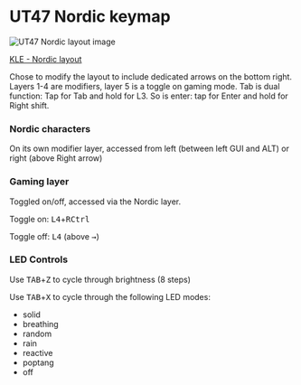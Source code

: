 # UT47 Nordic keymap

![UT47 Nordic layout image](https://i.imgur.com/l7sQY1G.png)

[KLE - Nordic layout](http://www.keyboard-layout-editor.com/##@_name=UT47%20-%20Nordic%20layout&author=neonSpork%3B&@_a:7%3B&=Esc&=Q&=W&=E&=R&=T&=Y&=U&=I&=O&=P&_w:1.5%3B&=Backspace%3B&@_c=%23c75656&a:4&w:1.25%3B&=%0A%0A%0AL3%0A%0A%0A%0A%0A%0ATab&_c=%23cccccc&a:7%3B&=A&=S&=D&=F&=G&=H&=J&=K&=L&='&_a:4&w:1.25%3B&=Enter%0A%0A%0ARShift%3B&@_a:7&w:1.5%3B&=LShift&=Z&=X&=C&=V&=B&=N&=M&=,&=.&=%2F&uarr%2F%3B&_c=%23bb45c4%3B&=L4%3B&@_c=%23cccccc%3B&=LCtrl&=LGUI&_c=%23bb45c4%3B&=L4&_c=%23cccccc%3B&=LAlt&_c=%2333aaff&w:1.25%3B&=L2&_c=%23cccccc&w:2%3B&=Space&_c=%23f5b047&w:1.25%3B&=L1&_c=%23cccccc%3B&=RCtrl&=%2F&larr%2F%3B&=%2F&darr%2F%3B&=%2F&rarr%2F%3B%3B&@_y:0.25&c=%23f5b047%3B&=%7C&=1&=2&=3&=4&=5&=6&=7&=8&=9&=0&_w:1.5%3B&=Delete%3B&@_w:1.25%3B&=&=&=&=&=&=&=&=&=+&=%2F=&=*&_w:1.25%3B&=%2F%2F%3B&@_w:1.5%3B&=&=&=&=&=&=&=&=&=-&=%2F_&=PgUp&=%3B&@=&=&=&=Caps&_w:1.25%3B&=&_w:2%3B&=&_w:1.25%3B&=&=&=Home&=PgDn&=End%3B&@_y:0.25&c=%2333aaff%3B&=%C2%A7&=!&=%22&=%23&=%C2%A4&=%25&=%2F&&=%2F%2F&=%2F=&=+&=%5C&_w:1.5%3B&=Delete%3B&@_w:1.25%3B&=&=&=%3F&=%7B&=%5B&=(&=)&=%5D&=%7D&=F10&=F11&_w:1.25%3B&=F12%3B&@_w:1.5%3B&=&=F1&=F2&=F3&=F4&=F5&=F6&=F7&=F8&=F9&=PgUp&=%3B&@=&=&=&=Caps&_w:1.25%3B&=&_w:2%3B&=&_w:1.25%3B&=&=&=Home&=PgDn&=End%3B&@_y:0.25&c=%23c75656%3B&=Esc&=Calc&_a:5%3B&=www%0A%0A%0A%0A%0A%0Ahome&=My%0A%0A%0A%0A%0A%0AComp&=www%0A%0A%0A%0A%0A%0ARefresh&_a:7%3B&=&=&=&=&=&=PrtScr&_w:1.5%3B&=%3B&@_w:1.25%3B&=&=&=&=&=&=&=&=VolDn&=VolUp&=&=&_w:1.25%3B&=%3B&@_w:1.5%3B&=&=LEDtg&=LEDch&=&=&=RESET&=&=Mute&=&_a:5%3B&=Mouse%0AClick%0A%0A%0A%0A%0ALeft&=Mouse%0A%0A%0A%0A%0A%0AUp&=Mouse%0AClick%0A%0A%0A%0A%0ARight%3B&@_a:7%3B&=&=&=&=&_w:1.25%3B&=&_w:2%3B&=&_w:1.25%3B&=&=&_a:5%3B&=Mouse%0A%0A%0A%0A%0A%0ALeft&=Mouse%0A%0A%0A%0A%0A%0ADown&=Mouse%0A%0A%0A%0A%0A%0ARight%3B&@_y:0.25&c=%23bb45c4&a:7%3B&=&=&=%2F@&=%C2%A3&=$&=~&=&=%C2%A8&=%C2%B4&=%60&=%C3%85&_w:1.5%3B&=%3B&@_w:1.25%3B&=&=&=&=%E2%82%AC&=&=&=&=&=%5E&=%C3%98&=%C3%86&_w:1.25%3B&=%3B&@_w:1.5%3B&=&=%3C&=&=&=&=&=&=%C2%B5&=&=&=&=%3B&@=&=&=&=&_w:1.25%3B&=&_w:2%3B&=&_w:1.25%3B&=&_c=%2345b564&a:5%3B&=L5%0A%0A%0A%0A%0A%0AON&_c=%23bb45c4&a:7%3B&=&=&=%3B&@_y:0.25&c=%2345b564%3B&=Esc&=Q&=W&=E&=R&=T&=Y&=F1&=F2&=F3&=F4&_w:1.5%3B&=Backspace%3B&@_w:1.25%3B&=Tab&=A&=S&=D&=F&=G&=H&=F5&=F6&=F7&=F8&_w:1.25%3B&=Enter%3B&@_w:1.5%3B&=Shift&=1&=2&=3&=4&=5&=6&=F9&=F10&=F11&=%2F&uarr%2F%3B&_c=%23cccccc&a:5%3B&=L5%0A%0A%0A%0A%0A%0AOFF%3B&@_c=%2345b564&a:7%3B&=LCtrl&=Z&=X&=C&_w:1.25%3B&=B&_w:2%3B&=Space&_w:1.25%3B&=M&=V&=%2F&larr%2F%3B&=%2F&darr%2F%3B&=%2F&rarr%2F)

Chose to modify the layout to include dedicated arrows on the bottom right. Layers 1-4 are modifiers, layer 5 is a toggle on gaming mode. Tab is dual function: Tap for Tab and hold for L3. So is enter: tap for Enter and hold for Right shift.

### Nordic characters
On its own modifier layer, accessed from left (between left GUI and ALT) or right (above Right arrow)

### Gaming layer
Toggled on/off, accessed via the Nordic layer.

Toggle on: <kbd>L4</kbd>+<kbd>RCtrl</kbd>

Toggle off: <kbd>L4</kbd> (above <kbd>&rarr;</kbd>)

### LED Controls

Use <kbd>TAB</kbd>+<kbd>Z</kbd> to cycle through brightness (8 steps)

Use <kbd>TAB</kbd>+<kbd>X</kbd> to cycle through the following LED modes: 

- solid
- breathing
- random
- rain
- reactive
- poptang
- off

